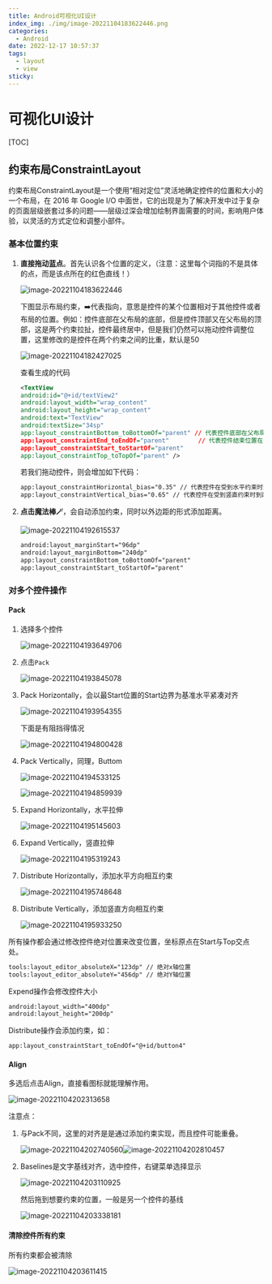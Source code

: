 ```yaml
---
title: Android可视化UI设计
index_img: ./img/image-20221104183622446.png
categories: 
  - Android
date: 2022-12-17 10:57:37
tags: 
  - layout
  - view
sticky: 
---
```


# 可视化UI设计

[TOC]

## 约束布局ConstraintLayout

约束布局ConstraintLayout是一个使用“相对定位”灵活地确定控件的位置和大小的一个布局，在 2016 年 Google I/O 中面世，它的出现是为了解决开发中过于复杂的页面层级嵌套过多的问题——层级过深会增加绘制界面需要的时间，影响用户体验，以灵活的方式定位和调整小部件。

### 基本位置约束

1. **直接拖动蓝点**。首先认识各个位置的定义，（注意：这里每个词指的不是具体的点，而是该点所在的红色直线！）

   ![image-20221104183622446](./img/image-20221104183622446.png)

   下图显示布局约束，➡️代表指向，意思是控件的某个位置相对于其他控件或者布局的位置。例如：控件底部在父布局的底部，但是控件顶部又在父布局的顶部，这是两个约束拉扯，控件最终居中，但是我们仍然可以拖动控件调整位置，这里修改的是控件在两个约束之间的比重，默认是50

   ![image-20221104182427025](./img/image-20221104182427025.png)

   查看生成的代码

   ```xml
   <TextView
   android:id="@+id/textView2"
   android:layout_width="wrap_content"
   android:layout_height="wrap_content"
   android:text="TextView"
   android:textSize="34sp"
   app:layout_constraintBottom_toBottomOf="parent" // 代表控件底部在父布局的底部
   app:layout_constraintEnd_toEndOf="parent"		// 代表控件结束位置在父控件的结束位置
   app:layout_constraintStart_toStartOf="parent"
   app:layout_constraintTop_toTopOf="parent" />
   ```

   若我们拖动控件，则会增加如下代码：

   ```xml
   app:layout_constraintHorizontal_bias="0.35" // 代表控件在受到水平约束时到两端的比例，范围0~1
   app:layout_constraintVertical_bias="0.65" // 代表控件在受到竖直约束时到两端的比例，范围0~1
   ```

2. **点击魔法棒🪄**，会自动添加约束，同时以外边距的形式添加距离。

   ![image-20221104192615537](./img/image-20221104192615537.png)

   ```xml
   android:layout_marginStart="96dp"
   android:layout_marginBottom="240dp"
   app:layout_constraintBottom_toBottomOf="parent"
   app:layout_constraintStart_toStartOf="parent" 
   ```

   

### 对多个控件操作

#### Pack

1. 选择多个控件

   ![image-20221104193649706](./img/image-20221104193649706.png)

2. 点击`Pack`

   ![image-20221104193845078](./img/image-20221104193845078.png)

3. Pack Horizontally，会以最Start位置的Start边界为基准水平紧凑对齐

   ![image-20221104193954355](./img/image-20221104193954355.png)

   下面是有阻挡得情况

   ![image-20221104194800428](./img/image-20221104194800428.png)

4. Pack Vertically，同理，Buttom

   ![image-20221104194533125](./img/image-20221104194533125.png)

   ![image-20221104194859939](./img/image-20221104194859939.png)

5. Expand Horizontally，水平拉伸

   ![image-20221104195145603](./img/image-20221104195145603.png)

6. Expand Vertically，竖直拉伸

   ![image-20221104195319243](./img/image-20221104195319243.png)

7. Distribute Horizontally，添加水平方向相互约束

   ![image-20221104195748648](./img/image-20221104195748648.png)

8. Distribute Vertically，添加竖直方向相互约束

   ![image-20221104195933250](./img/image-20221104195933250.png)

   

所有操作都会通过修改控件绝对位置来改变位置，坐标原点在Start与Top交点处。

```xml
tools:layout_editor_absoluteX="123dp" // 绝对x轴位置
tools:layout_editor_absoluteY="456dp" // 绝对Y轴位置
```

Expend操作会修改控件大小

```xml
android:layout_width="400dp"
android:layout_height="200dp"
```

Distribute操作会添加约束，如：

```xml
app:layout_constraintStart_toEndOf="@+id/button4"
```

#### Align

多选后点击Align，直接看图标就能理解作用。

![image-20221104202313658](./img/image-20221104202313658.png)

注意点：

1. 与Pack不同，这里的对齐是是通过添加约束实现，而且控件可能重叠。

   ![image-20221104202740560](./img/image-20221104202740560.png)![image-20221104202810457](./img/image-20221104202810457.png)

2. Baselines是文字基线对齐，选中控件，右键菜单选择显示

   ![image-20221104203110925](./img/image-20221104203110925.png)
   
   然后拖到想要约束的位置，一般是另一个控件的基线
   
      ![image-20221104203338181](./img/image-20221104203338181.png)

#### 清除控件所有约束

所有约束都会被清除

![image-20221104203611415](./img/image-20221104203611415.png)